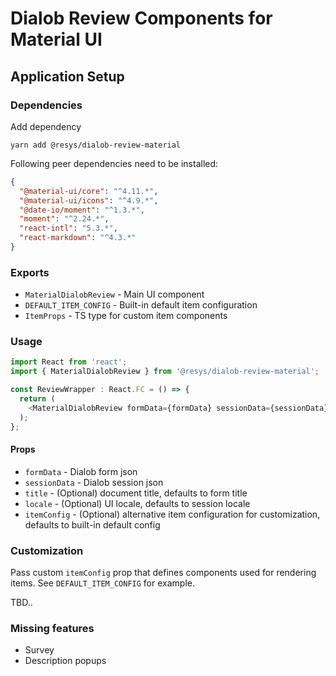 # Dialob Review Components for Material UI

## Application Setup

### Dependencies

Add dependency

```
yarn add @resys/dialob-review-material
```

Following peer dependencies need to be installed:

```json
{
  "@material-ui/core": "^4.11.*",
  "@material-ui/icons": "^4.9.*",
  "@date-io/moment": "^1.3.*",
  "moment": "^2.24.*",
  "react-intl": "5.3.*",
  "react-markdown": "^4.3.*"
}
```

### Exports

* `MaterialDialobReview` - Main UI component
* `DEFAULT_ITEM_CONFIG` - Built-in default item configuration
* `ItemProps` - TS type for custom item components

### Usage

```ts
import React from 'react';
import { MaterialDialobReview } from '@resys/dialob-review-material';

const ReviewWrapper : React.FC = () => {
  return (
    <MaterialDialobReview formData={formData} sessionData={sessionData} />
  );
};
```

#### Props

* `formData` - Dialob form json
* `sessionData` - Dialob session json
* `title` - (Optional) document title, defaults to form title
* `locale` - (Optional) UI locale, defaults to session locale
* `itemConfig` - (Optional) alternative item configuration for customization, defaults to built-in default config

### Customization

Pass custom `itemConfig` prop that defines components used for rendering items. See `DEFAULT_ITEM_CONFIG` for example.

TBD..

### Missing features

* Survey
* Description popups
